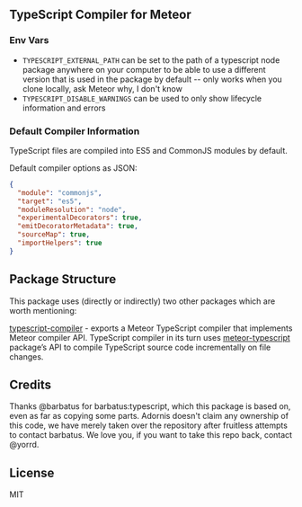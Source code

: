 ## TypeScript Compiler for Meteor

### Env Vars

- `TYPESCRIPT_EXTERNAL_PATH` can be set to the path of a typescript node package anywhere on your computer to be able to use a different version that is used in the package by default -- only works when you clone locally, ask Meteor why, I don't know
- `TYPESCRIPT_DISABLE_WARNINGS` can be used to only show lifecycle information and errors

### Default Compiler Information

TypeScript files are compiled into ES5 and CommonJS modules by default.

Default compiler options as JSON:

```json
{
  "module": "commonjs",
  "target": "es5",
  "moduleResolution": "node",
  "experimentalDecorators": true,
  "emitDecoratorMetadata": true,
  "sourceMap": true,
  "importHelpers": true
}
```

## Package Structure

This package uses (directly or indirectly) two other packages which are worth mentioning:

[typescript-compiler](https://github.com/adornis/typescript-compiler) - exports a Meteor TypeScript compiler that implements Meteor compiler API. TypeScript compiler in its turn uses [meteor-typescript](https://github.com/adornis/meteor-typescript) package’s API
to compile TypeScript source code incrementally on file changes.

## Credits

Thanks @barbatus for barbatus:typescript, which this package is based on, even as far as copying some parts.
Adornis doesn't claim any ownership of this code, we have merely taken over the repository after fruitless attempts to contact barbatus.
We love you, if you want to take this repo back, contact @yorrd.

## License

MIT
